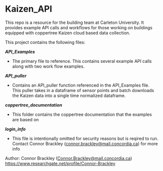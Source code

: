 # Kaizen_API
This repo is a resource for the building team at Carleton University. It provides example API calls and workflows for those working on buildings equipped with coppertree Kaizen cloud based data collection.

This project contains the following files:

***API_Examples***
* The primary file to reference. This contains several example API calls along with two work flow examples.

***API_puller***
* Contains an API_puller function referenced in the API_Examples file. This puller takes in a dataframe of sensor points and batch downloads the Kaizen data into a single time normalized dataframe.

***coppertree_documentation***
* This folder contains the coppertree documentation that the examples are based on

***login_info***
* This file is intentionally omitted for security reasons but is reqired to run. Contact Connor Brackley (connor.brackley@mail.concordia.ca) for more info

Author: Connor Brackley (Connor.Brackley@mail.concordia.ca) <br>
https://www.researchgate.net/profile/Connor-Brackley
